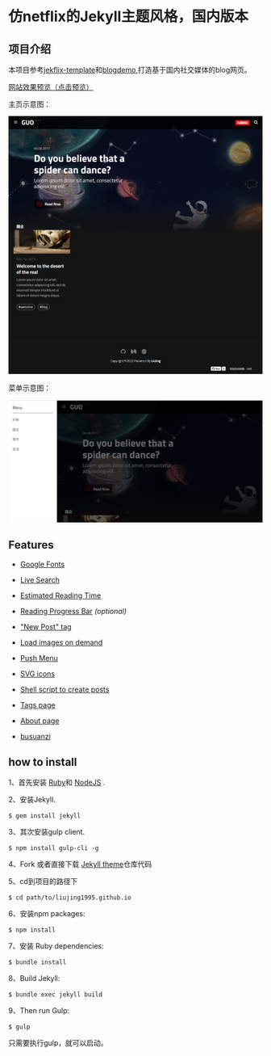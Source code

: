 #  仿netflix的Jekyll主题风格，国内版本

## 项目介绍

本项目参考[jekflix-template](https://github.com/thiagorossener/jekflix-template)和[blogdemo](https://github.com/leach-chen/blogdemo),打造基于国内社交媒体的blog网页。

[网站效果预览（点击预览）](https://liujing1995.github.io/)

主页示意图：

![Main page preview](image/2022-02-14_152722.png)



菜单示意图：

![Main page preview](image/menu.png)

## Features

- [Google Fonts](https://fonts.google.com/)

- [Live Search](https://github.com/thiagorossener/jekflix-template/wiki/Features#live-search)

- [Estimated Reading Time](https://github.com/thiagorossener/jekflix-template/wiki/Features#estimated-reading-time)

- [Reading Progress Bar](https://github.com/thiagorossener/jekflix-template/wiki/Features#reading-progress-bar) *(optional)*

- ["New Post" tag](https://github.com/thiagorossener/jekflix-template/wiki/Features#new-post-tag)

- [Load images on demand](https://github.com/thiagorossener/jekflix-template/wiki/Features#load-images-on-demand)

- [Push Menu](https://github.com/thiagorossener/jekflix-template/wiki/Features#push-menu)

- [SVG icons](https://github.com/thiagorossener/jekflix-template/wiki/Features#svg-icons)

- [Shell script to create posts](https://github.com/thiagorossener/jekflix-template/wiki/Features#shell-script-to-create-posts)

- [Tags page](https://github.com/thiagorossener/jekflix-template/wiki/Features#tags-page)

- [About page](https://github.com/thiagorossener/jekflix-template/wiki/Features#about-page)

- [busuanzi](http://busuanzi.ibruce.info/)

  

## how to install

1、首先安装 [Ruby](https://www.ruby-lang.org/en/documentation/installation/)和 [NodeJS](https://nodejs.org/) .

2、安装Jekyll.

```
$ gem install jekyll
```

3、其次安装gulp client.

```
$ npm install gulp-cli -g
```

4、Fork 或者直接下载 [Jekyll theme](https://github.com/liujing1995/liujing1995.github.io)仓库代码 

5、cd到项目的路径下

```
$ cd path/to/liujing1995.github.io
```

6、安装npm packages:

```
$ npm install
```

7、安装 Ruby dependencies:

```
$ bundle install
```

8、Build Jekyll:

```
$ bundle exec jekyll build
```

9、Then run Gulp:

```
$ gulp
```



只需要执行gulp，就可以启动。